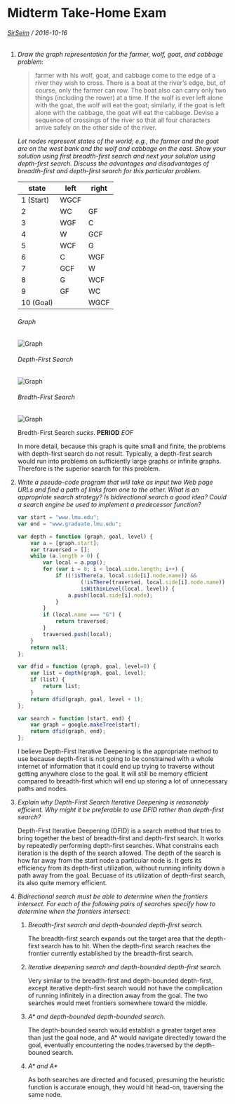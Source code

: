 # Midterm Take-Home Exam
###### [SirSeim](https://twitter.com/sirseim) / 2016-10-16

1.  _Draw the graph representation for the farmer, wolf, goat, and cabbage problem:_

    > farmer with his wolf, goat, and cabbage come to the edge of a river they wish to cross. There is a boat at the river’s edge, but, of course, only the farmer can row. The boat also can carry only two things (including the rower) at a time. If the wolf is ever left alone with the goat, the wolf will eat the goat; similarly, if the goat is left alone with the cabbage, the goat will eat the cabbage. Devise a sequence of crossings of the river so that all four characters arrive safely on the other side of the river.

    _Let nodes represent states of the world; e.g., the farmer and the goat are on the west bank and the wolf and cabbage on the east. Show your solution using first breadth-first search and next your solution using depth-first search. Discuss the advantages and disadvantages of breadth-first and depth-first search for this particular problem._

    state | left | right
    --- | --- | ---
    1 (Start) | WGCF | 
    2 | WC | GF
    3 | WGF | C
    4 | W | GCF
    5 | WCF | G
    6 | C | WGF
    7 | GCF | W
    8 | G | WCF
    9 | GF | WC
    10 (Goal) |  | WGCF

    ###### Graph
    ![Graph](https://cdn.rawgit.com/sirseim/cmsi485/master/exam1/diagram1.svg)

    ###### Depth-First Search
    ![Graph](https://cdn.rawgit.com/sirseim/cmsi485/master/exam1/diagram2.svg)

    ###### Bredth-First Search
    ![Graph](https://cdn.rawgit.com/sirseim/cmsi485/master/exam1/diagram3.svg)

    Bredth-First Search _sucks_. **PERIOD** _EOF_

    In more detail, because this graph is quite small and finite, the problems with depth-first search do not result. Typically, a depth-first search would run into problems on sufficiently large graphs or infinite graphs. Therefore is the superior search for this problem.

2.  _Write a pseudo-code program that will take as input two Web page URLs and find a path of links from one to the other. What is an appropriate search strategy? Is bidirectional search a good idea? Could a search engine be used to implement a predecessor function?_

  
    ```javascript
    var start = "www.lmu.edu";
    var end = "www.graduate.lmu.edu";

    var depth = function (graph, goal, level) {
        var a = [graph.start];
        var traversed = [];
        while (a.length > 0) {
            var local = a.pop();
            for (var i = 0; i < local.side.length; i++) {
                if ((!isThere(a, local.side[i].node.name)) &&
                        (!isThere(traversed, local.side[i].node.name)) &&
                        isWithinLevel(local, level)) {
                    a.push(local.side[i].node);
                }
            }
            if (local.name === "G") {
                return traversed;
            }
            traversed.push(local);
        }
        return null;
    };

    var dfid = function (graph, goal, level=0) {
        var list = depth(graph, goal, level);
        if (list) {
            return list;
        }
        return dfid(graph, goal, level + 1);
    };

    var search = function (start, end) {
        var graph = google.makeTree(start);
        return dfid(graph, end);
    };

    ```

    I believe Depth-First Iterative Deepening is the appropriate method to use because depth-first is not going to be constrained with a whole internet of information that it could end up trying to traverse without getting anywhere close to the goal. It will still be memory efficient compared to breadth-first which will end up storing a lot of unnecessary paths and nodes. 

3.  _Explain why Depth-First Search Iterative Deepening is reasonably efficient. Why might it be preferable to use DFID rather than depth-first search?_

    Depth-First Iterative Deepening (DFID) is a search method that tries to bring together the best of breadth-first and depth-first search. It works by repeatedly performing depth-first searches. What constrains each iteration is the depth of the search allowed. The depth of the search is how far away from the start node a particular node is. It gets its efficiency from its depth-first utilization, without running infinity down a path away from the goal. Becuase of its utilization of depth-first search, its also quite memory efficient.

4.  _Bidirectional search must be able to determine when the frontiers intersect. For each of the following pairs of searches specify how to determine when the frontiers intersect:_
    1.  _Breadth-first search and depth-bounded depth-first search._

        The breadth-first search expands out the target area that the depth-first search has to hit. When the depth-first search reaches the frontier currently established by the breadth-first search.

    2.  _Iterative deepening search and depth-bounded depth-first search._

        Very similar to the breadth-first and depth-bounded depth-first, except iterative depth-first search would not have the complication of running infinitely in a direction away from the goal. The two searches would meet frontiers somewhere toward the middle.

    3.  _A* and depth-bounded depth-bounded search._

        The depth-bounded search would establish a greater target area than just the goal node, and A* would navigate directedly toward the goal, eventually encountering the nodes traversed by the depth-bouned search.

    4.  _A* and A*_

        As both searches are directed and focused, presuming the heuristic function is accurate enough, they would hit head-on, traversing the same node.


